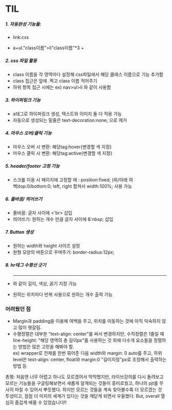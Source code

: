 # TIL

##### 1. 자동완성 기능들:

- link:css

- a+ul."class이름">li"class이름"*3 +<tab> 

##### 2. css 파일 활용

- class 이름을 각 영역마다 설정해 css파일에서 해당 클래스 이름으로 기능 추가함
- class 접근은 앞에 .찍고 class 이름 적어주기
- 하위 항목 접근 시에는 ex) nav>ul>li 와 같이 사용함

##### 3. 하이퍼링크 기능

- a태그로 하이퍼링크 생성, 텍스트와 이미지 둘 다 적용 가능
- 자동으로 생성되는 밑줄은 text-decoration:none; 으로 제거

##### 4. 마우스 오버/클릭 기능

- 마우스 오버 시 변환: 해당tag:hover{변경할 색 지정}
- 마우스 클릭 시 변환: 해당tag:active{변경할 색 지정}

##### 5. header/footer 고정 기능

- 스크롤 이용 시 페이지에 고정할 때 : position:fixed; (위/아래 여백)top:0/bottom:0; left, right 합쳐서 width:100%; 사용 가능

##### 6. 줄바꿈/ 띄어쓰기

- 줄바꿈: 글자 사이에 <'br> 삽입 
- 띄어쓰기: 원하는 개수 만큼 글자 사이에 &'nbsp; 삽입

##### 7. Button 생성

- 원하는 width와 height 사이즈 설정
- 원형 모양의 버튼으로 꾸며주기: border-radius:12px;

##### 8. hr태그 수평선 긋기

- <hr width=""  color = ""  size="" /> 와 같이 길이, 색상, 굵기 지정 가능

- 원하는 위치마다 반복 사용으로 원하는 개수 출력 가능



### 어려웠던 점

- Margin과 padding을 이용해 여백을 주고, 위치를 이동하는 것에 아직 익숙하지 않고 많이 헷갈림.
- 수평정렬은 대부분 "text-align: center"를 써서 변경하지만, 수직정렬은 1줄일 때 line-height: "해당 영역의 총 길이px"를 사용하는 것 외에 다수개 요소들을 정렬하는 방법은 많은 고민을 해봐야 함.<br>ex) wrapper로 전체를 한번 묶어준 다음 width와 margin: 0 auto를 주고, 하위 level은 text-align: center, float와 margin:0 "길이지정"px로 조정해서 출력하는 방법 등



총평: 처음엔 너무 어렵고 하나도 모르겠어서 막막했지만, 라이브강의를 다시 돌려보고 모르는 기능들을 구글링해보면서 새롭게 알게되는 것들이 흥미로웠고, 하나의 pjt를 무사히 마칠 수 있어서 뿌듯했다. 하지만 모르는 것들을 계속 찾아볼수록 더 모르겠는 것 투성이고, 점점 더 미지의 세계가 있다는 것을 깨닫게 되면서 우울했다. But, overall 열심히 즐겁게 배울 수 있었습니다!!